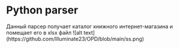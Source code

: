 <h1>Python parser</h1>
Данный парсер получает каталог книжного интернет-магазина и помещает его в xlsx файл
![alt text](https://github.com/Illuminate23/OPD/blob/main/ss.png)
